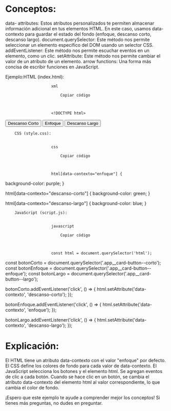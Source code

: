 
# Conceptos:
data- attributes: Estos atributos personalizados te permiten almacenar información adicional en tus elementos HTML. En este caso, usamos data-contexto para guardar el estado del fondo (enfoque, descanso corto, descanso largo).
document.querySelector: Este método nos permite seleccionar un elemento específico del DOM usando un selector CSS.
addEventListener: Este método nos permite escuchar eventos en un elemento, como un clic.
setAttribute: Este método nos permite cambiar el valor de un atributo de un elemento.
arrow functions: Una forma más concisa de escribir funciones en JavaScript.

Ejemplo:HTML (index.html):
                 
                    
                        xml
                        
                            Copiar código
                        
                    
                    
                        <!DOCTYPE html>
<html data-contexto="enfoque">
<head>
  <title>Ejemplo DOM</title>
  <link rel="stylesheet" href="style.css">
</head>
<body>
  <button class="app__card-button--corto">Descanso Corto</button>
  <button class="app__card-button--enfoque">Enfoque</button>
  <button class="app__card-button--largo">Descanso Largo</button>

  <script src="script.js" defer></script>
</body>
</html>
                    
                
        CSS (style.css):
                 
                    
                        css
                        
                            Copiar código
                        
                    
                    
                        html[data-contexto="enfoque"] {
  background-color: purple;
}

html[data-contexto="descanso-corto"] {
  background-color: green;
}

html[data-contexto="descanso-largo"] {
  background-color: blue;
}
                    
                
        JavaScript (script.js):
                 
                    
                        javascript
                        
                            Copiar código
                        
                    
                    
                        const html = document.querySelector('html');
const botonCorto = document.querySelector('.app__card-button--corto');
const botonEnfoque = document.querySelector('.app__card-button--enfoque');
const botonLargo = document.querySelector('.app__card-button--largo');

botonCorto.addEventListener('click', () => {
  html.setAttribute('data-contexto', 'descanso-corto');
});

botonEnfoque.addEventListener('click', () => {
  html.setAttribute('data-contexto', 'enfoque');
});

botonLargo.addEventListener('click', () => {
  html.setAttribute('data-contexto', 'descanso-largo');
});
                    
                
# Explicación:
El HTML tiene un atributo data-contexto con el valor "enfoque" por defecto.
El CSS define los colores de fondo para cada valor de data-contexto.
El JavaScript selecciona los botones y el elemento html.
Se agregan eventos de clic a cada botón.
Cuando se hace clic en un botón, se cambia el atributo data-contexto del elemento html al valor correspondiente, lo que cambia el color de fondo.

¡Espero que este ejemplo te ayude a comprender mejor los conceptos! Si tienes más preguntas, no dudes en preguntar. 